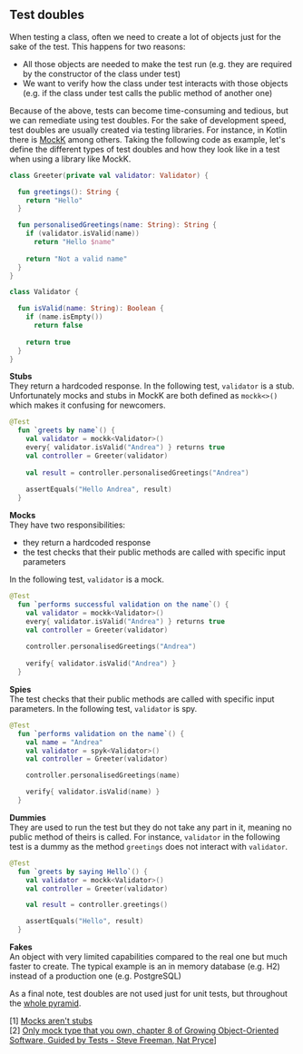 ## Test doubles
When testing a class, often we need to create a lot of objects just for the sake of the test. This happens for two reasons:
* All those objects are needed to make the test run (e.g. they are required by the constructor of the class under test)
* We want to verify how the class under test interacts with those objects (e.g. if the class under test calls the public method of another one)

Because of the above, tests can become time-consuming and tedious, but we can remediate using test doubles. For the sake
of development speed, test doubles are usually created via testing libraries. For instance, in Kotlin there is
[MockK](https://mockk.io/) among others. Taking the following code as example, let's define the different types of test doubles
and how they look like in a test when using a library like MockK.

```kotlin
class Greeter(private val validator: Validator) {

  fun greetings(): String {
    return "Hello"
  }

  fun personalisedGreetings(name: String): String {
    if (validator.isValid(name))
      return "Hello $name"
    
    return "Not a valid name"
  }
}

class Validator {

  fun isValid(name: String): Boolean {
    if (name.isEmpty())
      return false
    
    return true
  }
}
```

**Stubs**  
They return a hardcoded response. In the following test, `validator` is a stub. Unfortunately mocks
and stubs in MockK are both defined as `mockk<>()` which makes it confusing for newcomers.

```kotlin
@Test
  fun `greets by name`() {
    val validator = mockk<Validator>()
    every{ validator.isValid("Andrea") } returns true
    val controller = Greeter(validator)
  
    val result = controller.personalisedGreetings("Andrea")
  
    assertEquals("Hello Andrea", result)
  }
```  

**Mocks**  
They have two responsibilities:
* they return a hardcoded response
* the test checks that their public methods are called with specific input parameters

In the following test,
`validator` is a mock.

```kotlin
@Test
  fun `performs successful validation on the name`() {
    val validator = mockk<Validator>()
    every{ validator.isValid("Andrea") } returns true
    val controller = Greeter(validator)
  
    controller.personalisedGreetings("Andrea")
  
    verify{ validator.isValid("Andrea") }
  }
```

**Spies**  
The test checks that their public methods are called with specific input parameters. In the
following test, `validator` is spy.

```kotlin
@Test
  fun `performs validation on the name`() {
    val name = "Andrea"
    val validator = spyk<Validator>()
    val controller = Greeter(validator)

    controller.personalisedGreetings(name)

    verify{ validator.isValid(name) }
  }
```
**Dummies**  
They are used to run the test but they do not take any part in it, meaning no public method of theirs is called.
For instance, `validator` in the following test is a dummy as the method `greetings` does not interact with `validator`.

```kotlin
@Test
  fun `greets by saying Hello`() {
    val validator = mockk<Validator>()
    val controller = Greeter(validator)

    val result = controller.greetings()

    assertEquals("Hello", result)
  }
```
**Fakes**  
An object with very limited capabilities compared to the real one but much faster to create. The typical example is
an in memory database (e.g. H2) instead of a production one (e.g. PostgreSQL)


As a final note, test doubles are not used just for unit tests, but throughout the [whole pyramid](test-pyramid.html).

[1] [Mocks aren't stubs](https://martinfowler.com/articles/mocksArentStubs.html)  
[2] [Only mock type that you own, chapter 8 of Growing Object-Oriented Software, Guided by Tests - Steve Freeman, Nat Pryce](https://www.goodreads.com/book/show/4268826-growing-object-oriented-software-guided-by-tests)]
